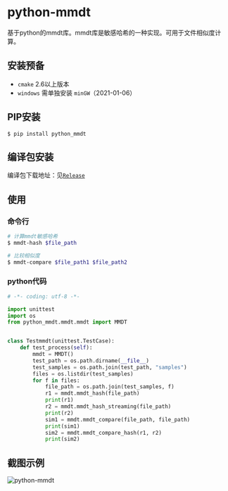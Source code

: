 # python-mmdt

基于python的mmdt库。mmdt库是敏感哈希的一种实现。可用于文件相似度计算。

## 安装预备

* `cmake` 2.6以上版本
* `windows` 需单独安装 `minGW`（2021-01-06）

## PIP安装

```
$ pip install python_mmdt
```

## 编译包安装

编译包下载地址：见[`Release`](https://github.com/a232319779/python_mmdt/releases)

## 使用

### 命令行

```sh
# 计算mmdt敏感哈希
$ mmdt-hash $file_path

# 比较相似度
$ mmdt-compare $file_path1 $file_path2
```

### python代码

```python
# -*- coding: utf-8 -*-

import unittest
import os
from python_mmdt.mmdt.mmdt import MMDT


class Testmmdt(unittest.TestCase):
    def test_process(self):
        mmdt = MMDT()
        test_path = os.path.dirname(__file__)
        test_samples = os.path.join(test_path, "samples")
        files = os.listdir(test_samples)
        for f in files:
            file_path = os.path.join(test_samples, f)
            r1 = mmdt.mmdt_hash(file_path)
            print(r1)
            r2 = mmdt.mmdt_hash_streaming(file_path)
            print(r2)
            sim1 = mmdt.mmdt_compare(file_path, file_path)
            print(sim1)
            sim2 = mmdt.mmdt_compare_hash(r1, r2)
            print(sim2)
```

## 截图示例

![python-mmdt](./pictures/python-mmdt.jpg)